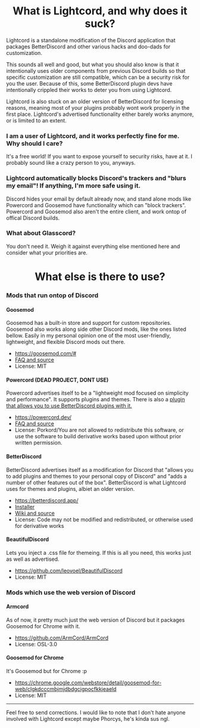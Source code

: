 <h1 align="center">What is Lightcord, and why does it suck?</h1>

Lightcord is a standalone modification of the Discord application that packages BetterDiscord and other various hacks and doo-dads for customization. 

This sounds all well and good, but what you should also know is that it intentionally uses older components from previous Discord builds so that specific customization are still compatible, which can be a security risk for you the user. Because of this, some BetterDiscord plugin devs have intentionally crippled their works to deter you from using Lightcord. 

Lightcord is also stuck on an older version of BetterDiscord for licensing reasons, meaning most of your plugins probably wont work properly in the first place. Lightcord's advertised functionality either barely works anymore, or is limited to an extent. 

### I am a user of Lightcord, and it works perfectly fine for me. Why should I care? 

It's a free world! If you want to expose yourself to security risks, have at it. I probably sound like a crazy person to you, anyways.

### Lightcord automatically blocks Discord's trackers and "blurs my email"! If anything, I'm more safe using it.

Discord hides your email by default already now, and stand alone mods like Powercord and Goosemod have functionality which can "block trackers". Powercord and Goosemod also aren't the entire client, and work ontop of offical Discord builds.

### What about Glasscord? 

You don't need it. Weigh it against everything else mentioned here and consider what your priorities are. 


<h1 align="center">What else is there to use?</h1>

 ### Mods that run ontop of Discord 

#### Goosemod

Goosemod has a built-in store and support for custom repositories. Goosemod also works along side other Discord mods, like the ones listed bellow. Easily in my personal opinion one of the most user-friendly, lightweight, and flexible Discord mods out there.

* https://goosemod.com/# 
* [FAQ and source](https://github.com/GooseMod/GooseMod/wiki/FAQ)
* License: MIT

#### Powercord (DEAD PROJECT, DONT USE)

Powercord advertises itself to be a "lightweight mod focused on simplicity and performance". It supports plugins and themes. There is also a [plugin that allows you to use BetterDiscord plugins with it.](https://github.com/Juby210/bdCompat)

* https://powercord.dev/
* [FAQ and source](https://github.com/powercord-org/powercord/wiki/Frequently-Asked-Questions)
* License: Porkord/You are not allowed to redistribute this software, or use the software to build derivative works based upon without prior written permission.

#### BetterDiscord

BetterDiscord advertises itself as a modification for Discord that "allows you to add plugins and themes to your personal copy of Discord" and "adds a number of other features out of the box". BetterDiscord is what Lightcord uses for themes and plugins, albiet an older version. 

* https://betterdiscord.app/
* [Installer](https://github.com/BetterDiscord/Installer)
* [Wiki and source](https://github.com/BetterDiscord/BetterDiscord/wiki)
* License: Code may not be modified and redistributed, or otherwise used for derivative works

#### BeautifulDiscord

Lets you inject a .css file for themeing. If this is all you need, this works just as well as advertised. 

* https://github.com/leovoel/BeautifulDiscord
* License: MIT

### Mods which use the web version of Discord

#### Armcord 

As of now, it pretty much just the web version of Discord but it packages Goosemod for Chrome with it. 

* https://github.com/ArmCord/ArmCord
* License: OSL-3.0

#### Goosemod for Chrome

It's Goosemod but for Chrome :p 

* https://chrome.google.com/webstore/detail/goosemod-for-web/clgkdcccmbjmjdbdgcigpocfkkjeaeld
* License: MIT


____


Feel free to send corrections. I would like to note that I don't hate anyone involved with Lightcord except maybe Phorcys, he's kinda sus ngl.
